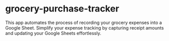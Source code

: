 # grocery-purchase-tracker
This app automates the process of recording your grocery expenses into a Google Sheet. Simplify your expense tracking by capturing receipt amounts and updating your Google Sheets effortlessly.